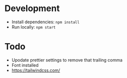 # Development

* Install dependencies: `npm install`
* Run locally: `npm start`

# Todo
- Upodate prettier settings to remove that trailing comma
- Font installed
- https://tailwindcss.com/